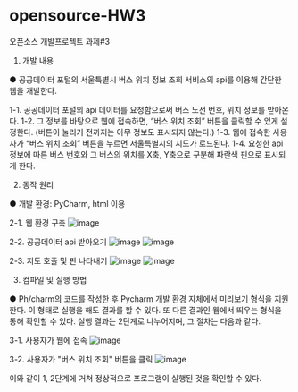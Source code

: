 # opensource-HW3

오픈소스 개발프로젝트 과제#3

1. 개발 내용

● 공공데이터 포털의 서울특별시 버스 위치 정보 조회 서비스의 api를 이용해 간단한 웹을 개발한다.

1-1. 공공데이터 포털의 api 데이터를 요청함으로써 버스 노선 번호, 위치 정보를 받아온다.
1-2. 그 정보를 바탕으로 웹에 접속하면, “버스 위치 조회” 버튼을 클릭할 수 있게 설정한다. (버튼이 눌리기 전까지는 아무 정보도 표시되지 않는다.)
1-3. 웹에 접속한 사용자가 “버스 위치 조회” 버튼을 누르면 서울특별시의 지도가 로드된다. 
1-4. 요청한 api 정보에 따른 버스 번호와 그 버스의 위치를 X축, Y축으로 구분해 파란색 핀으로 표시되게 한다.

2. 동작 원리

● 개발 환경: PyCharm, html 이용

2-1. 웹 환경 구축
![image](https://github.com/2022039078/opensource-HW3/assets/131639123/e6a4b9a8-b387-45c6-88e3-30936e68afd7)

2-2. 공공데이터 api 받아오기
![image](https://github.com/2022039078/opensource-HW3/assets/131639123/b2e30d9a-c82f-469a-8ec2-836017487c2c)
![image](https://github.com/2022039078/opensource-HW3/assets/131639123/106cf489-1b66-43d0-ac85-0cc997279522)

2-3. 지도 호출 및 핀 나타내기
![image](https://github.com/2022039078/opensource-HW3/assets/131639123/9e4c5d5e-39e7-41d2-806d-ab87111a1cb8)
![image](https://github.com/2022039078/opensource-HW3/assets/131639123/021f08c8-6390-42b6-8a6e-117b9a00e9ce)

3. 컴파일 및 실행 방법

● Ph/charm의 코드를 작성한 후 Pycharm 개발 환경 자체에서 미리보기 형식을 지원한다. 이 형태로 실행을 해도 결과를 할 수 있다.
또 다른 결과인 웹에서 띄우는 형식을 통해 확인할 수 있다. 실행 결과는 2단계로 나누어지며, 그 절차는 다음과 같다.

3-1. 사용자가 웹에 접속
![image](https://github.com/2022039078/opensource-HW3/assets/131639123/1e33f316-4696-4250-8d6f-a3c5aa20aee4)

3-2. 사용자가 "버스 위치 조회" 버튼을 클릭
![image](https://github.com/2022039078/opensource-HW3/assets/131639123/ec086779-3a96-40a8-bfde-e34d00c1aa64)

이와 같이 1, 2단계에 거쳐 정상적으로 프로그램이 실행된 것을 확인할 수 있다.
